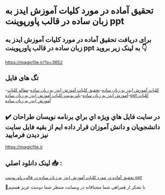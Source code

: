 # تحقیق آماده در مورد کلیات آموزش ایدز به زبان ساده در قالب پاورپوینت ppt

## برای دریافت تحقیق آماده در مورد کلیات آموزش ایدز به زبان ساده در قالب پاورپوینت ppt به لینک زیر بروید 👇

https://magicfile.ir/?p=3652

## تگ های فایل

-[کلیات آموزش ایدز به زبان ساده](https://magicfile.ir/product/%d8%aa%d8%ad%d9%82%db%8c%d9%82-%da%a9%d9%84%db%8c%d8%a7%d8%aa-%d8%a2%d9%85%d9%88%d8%b2%d8%b4-%d8%a7%db%8c%d8%af%d8%b2-%d8%a8%d9%87-%d8%b2%d8%a8%d8%a7%d9%86-%d8%b3%d8%a7%d8%af%d9%87-%d9%be%d8%a7%d9%88%d8%b1%d9%be%d9%88%db%8c%d9%86%d8%aa/)-[تحقیق کلیات آموزش ایدز به زبان ساده](https://magicfile.ir/product/%d8%aa%d8%ad%d9%82%db%8c%d9%82-%da%a9%d9%84%db%8c%d8%a7%d8%aa-%d8%a2%d9%85%d9%88%d8%b2%d8%b4-%d8%a7%db%8c%d8%af%d8%b2-%d8%a8%d9%87-%d8%b2%d8%a8%d8%a7%d9%86-%d8%b3%d8%a7%d8%af%d9%87-%d9%be%d8%a7%d9%88%d8%b1%d9%be%d9%88%db%8c%d9%86%d8%aa/)-[مقاله کلیات آموزش ایدز به زبان ساده](https://magicfile.ir/product/%d8%aa%d8%ad%d9%82%db%8c%d9%82-%da%a9%d9%84%db%8c%d8%a7%d8%aa-%d8%a2%d9%85%d9%88%d8%b2%d8%b4-%d8%a7%db%8c%d8%af%d8%b2-%d8%a8%d9%87-%d8%b2%d8%a8%d8%a7%d9%86-%d8%b3%d8%a7%d8%af%d9%87-%d9%be%d8%a7%d9%88%d8%b1%d9%be%d9%88%db%8c%d9%86%d8%aa/)-[پاورپوینت کلیات آموزش ایدز به زبان ساده](https://magicfile.ir/product/%d8%aa%d8%ad%d9%82%db%8c%d9%82-%da%a9%d9%84%db%8c%d8%a7%d8%aa-%d8%a2%d9%85%d9%88%d8%b2%d8%b4-%d8%a7%db%8c%d8%af%d8%b2-%d8%a8%d9%87-%d8%b2%d8%a8%d8%a7%d9%86-%d8%b3%d8%a7%d8%af%d9%87-%d9%be%d8%a7%d9%88%d8%b1%d9%be%d9%88%db%8c%d9%86%d8%aa/)-[ppt کلیات آموزش ایدز به زبان ساده](https://magicfile.ir/product/%d8%aa%d8%ad%d9%82%db%8c%d9%82-%da%a9%d9%84%db%8c%d8%a7%d8%aa-%d8%a2%d9%85%d9%88%d8%b2%d8%b4-%d8%a7%db%8c%d8%af%d8%b2-%d8%a8%d9%87-%d8%b2%d8%a8%d8%a7%d9%86-%d8%b3%d8%a7%d8%af%d9%87-%d9%be%d8%a7%d9%88%d8%b1%d9%be%d9%88%db%8c%d9%86%d8%aa/)

## ✔️ در سايت فايل هاي ويژه اي براي برنامه نويسان طراحان دانشجويان و دانش آموزان قرار داده ايم از بقيه فايل سايت نيز ديدن فرماييد

https://magicfile.ir


## لينک دانلود اصلي 📥 :

[تحقیق آماده در مورد کلیات آموزش ایدز به زبان ساده در قالب پاورپوینت ppt](https://magicfile.ir/product/%d8%aa%d8%ad%d9%82%db%8c%d9%82-%da%a9%d9%84%db%8c%d8%a7%d8%aa-%d8%a2%d9%85%d9%88%d8%b2%d8%b4-%d8%a7%db%8c%d8%af%d8%b2-%d8%a8%d9%87-%d8%b2%d8%a8%d8%a7%d9%86-%d8%b3%d8%a7%d8%af%d9%87-%d9%be%d8%a7%d9%88%d8%b1%d9%be%d9%88%db%8c%d9%86%d8%aa/) 


🙏با تشکر از همراهي شما مشتاقانه در وبسایت منتظر شما دوست عزیز هستیم


